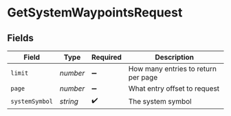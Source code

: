 # GetSystemWaypointsRequest


## Fields

| Field                               | Type                                | Required                            | Description                         |
| ----------------------------------- | ----------------------------------- | ----------------------------------- | ----------------------------------- |
| `limit`                             | *number*                            | :heavy_minus_sign:                  | How many entries to return per page |
| `page`                              | *number*                            | :heavy_minus_sign:                  | What entry offset to request        |
| `systemSymbol`                      | *string*                            | :heavy_check_mark:                  | The system symbol                   |